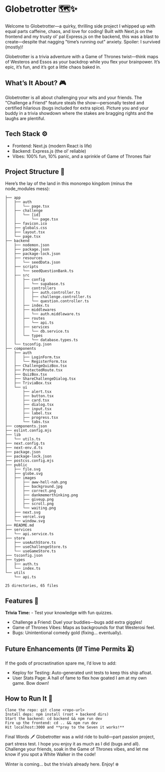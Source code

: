 # Globetrotter 🗺️✨
Welcome to Globetrotter—a quirky, thrilling side project I whipped up with equal parts caffeine, chaos, and love for coding! Built with Next.js on the frontend and my trusty ol’ pal Express.js on the backend, this was a blast to create—despite that nagging "time’s running out" anxiety. Spoiler: I survived (mostly)!

Globetrotter is a trivia adventure with a Game of Thrones twist—think maps of Westeros and Essos as your backdrop while you flex your brainpower. It’s epic, it’s fun, and it’s got a little chaos baked in.

## What’s It About? 🎮
Globetrotter is all about challenging your wits and your friends. The "Challenge a Friend" feature steals the show—personally tested and certified hilarious (bugs included for extra spice). Picture you and your buddy in a trivia showdown where the stakes are bragging rights and the laughs are plentiful.

## Tech Stack ⚙️
- Frontend: Next.js (modern React is life)
- Backend: Express.js (the ol’ reliable)
- Vibes: 100% fun, 10% panic, and a sprinkle of Game of Thrones flair

## Project Structure 🏰
Here’s the lay of the land in this monorepo kingdom (minus the node_modules mess):


```
├── app
│   ├── auth
│   │   └── page.tsx
│   ├── challenge
│   │   └── [id]
│   │       └── page.tsx
│   ├── favicon.ico
│   ├── globals.css
│   ├── layout.tsx
│   └── page.tsx
├── backend
│   ├── nodemon.json
│   ├── package.json
│   ├── package-lock.json
│   ├── resources
│   │   └── seedData.json
│   ├── scripts
│   │   └── seedQuestionBank.ts
│   ├── src
│   │   ├── config
│   │   │   └── supabase.ts
│   │   ├── controllers
│   │   │   ├── auth.controller.ts
│   │   │   ├── challenge.controller.ts
│   │   │   └── question.controller.ts
│   │   ├── index.ts
│   │   ├── middlewares
│   │   │   └── auth.middleware.ts
│   │   ├── routes
│   │   │   └── api.ts
│   │   ├── services
│   │   │   └── db.service.ts
│   │   └── types
│   │       └── database.types.ts
│   └── tsconfig.json
├── components
│   ├── auth
│   │   ├── LoginForm.tsx
│   │   └── RegisterForm.tsx
│   ├── ChallengeQuizBox.tsx
│   ├── ProtectedRoute.tsx
│   ├── QuizBox.tsx
│   ├── ShareChallengeDialog.tsx
│   ├── TriviaBox.tsx
│   └── ui
│       ├── alert.tsx
│       ├── button.tsx
│       ├── card.tsx
│       ├── dialog.tsx
│       ├── input.tsx
│       ├── label.tsx
│       ├── progress.tsx
│       └── tabs.tsx
├── components.json
├── eslint.config.mjs
├── lib
│   └── utils.ts
├── next.config.ts
├── next-env.d.ts
├── package.json
├── package-lock.json
├── postcss.config.mjs
├── public
│   ├── file.svg
│   ├── globe.svg
│   ├── images
│   │   ├── aww-hell-nah.png
│   │   ├── background.jpg
│   │   ├── correct.png
│   │   ├── dankmemerthinking.png
│   │   ├── giveup.png
│   │   ├── scroll.png
│   │   └── waiting.png
│   ├── next.svg
│   ├── vercel.svg
│   └── window.svg
├── README.md
├── services
│   └── api.service.ts
├── store
│   ├── useAuthStore.ts
│   ├── useChallengeStore.ts
│   └── useGameStore.ts
├── tsconfig.json
├── types
│   ├── auth.ts
│   └── index.ts
└── utils
    └── api.ts

25 directories, 65 files
```

## Features 🌟
**Trivia Time:** - Test your knowledge with fun quizzes.
- Challenge a Friend: Duel your buddies—bugs add extra giggles!
- Game of Thrones Vibes: Maps as backgrounds for that Westerosi feel.
- Bugs: Unintentional comedy gold (fixing… eventually).


## Future Enhancements (If Time Permits ⏳)
If the gods of procrastination spare me, I’d love to add:

- Keploy for Testing: Auto-generated unit tests to keep this ship afloat.
- User Stats Page: A hall of fame to flex how goated I am at my own game. Bow down!

## How to Run It 🚀
```
Clone the repo: git clone <repo-url>
Install deps: npm install (root + backend dirs)
Start the backend: cd backend && npm run dev
Fire up the frontend: cd .. && npm run dev
Hit localhost:3000 and **pray to the Seven it works!**
```
Final Words 🗡️
Globetrotter was a wild ride to build—part passion project, part stress test. I hope you enjoy it as much as I did (bugs and all). Challenge your friends, soak in the Game of Thrones vibes, and let me know if you spot a White Walker in the code!

Winter is coming… but the trivia’s already here. Enjoy! ❄️